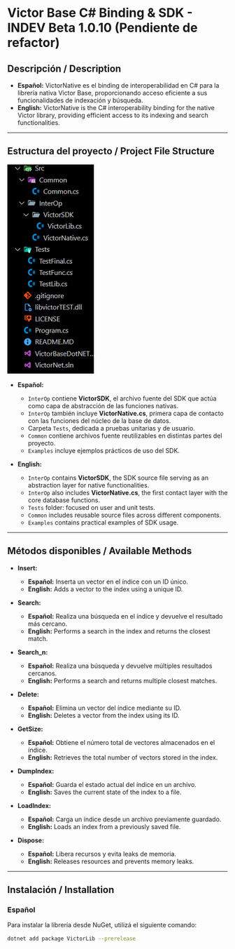 # Victor Base C# Binding & SDK - INDEV Beta 1.0.10 (Pendiente de refactor)

## Descripción / Description
- **Español:** VictorNative es el binding de interoperabilidad en C# para la librería nativa Victor Base, proporcionando acceso eficiente a sus funcionalidades de indexación y búsqueda.
- **English:** VictorNative is the C# interoperability binding for the native Victor library, providing efficient access to its indexing and search functionalities.

---

## Estructura del proyecto / Project File Structure

![Estructura actual / Current Structure](Assets/estructura%20de%20archivos.png)

- **Español:**
  - `InterOp` contiene **VictorSDK**, el archivo fuente del SDK que actúa como capa de abstracción de las funciones nativas.
  - `InterOp` también incluye **VictorNative.cs**, primera capa de contacto con las funciones del núcleo de la base de datos.
  - Carpeta `Tests`, dedicada a pruebas unitarias y de usuario.
  - `Common` contiene archivos fuente reutilizables en distintas partes del proyecto.
  - `Examples` incluye ejemplos prácticos de uso del SDK.

- **English:**
  - `InterOp` contains **VictorSDK**, the SDK source file serving as an abstraction layer for native functionalities.
  - `InterOp` also includes **VictorNative.cs**, the first contact layer with the core database functions.
  - `Tests` folder: focused on user and unit tests.
  - `Common` includes reusable source files across different components.
  - `Examples` contains practical examples of SDK usage.

---

## Métodos disponibles / Available Methods

- **Insert:**  
  - **Español:** Inserta un vector en el índice con un ID único.  
  - **English:** Adds a vector to the index using a unique ID.  

- **Search:**  
  - **Español:** Realiza una búsqueda en el índice y devuelve el resultado más cercano.  
  - **English:** Performs a search in the index and returns the closest match.  

- **Search_n:**  
  - **Español:** Realiza una búsqueda y devuelve múltiples resultados cercanos.  
  - **English:** Performs a search and returns multiple closest matches.  

- **Delete:**  
  - **Español:** Elimina un vector del índice mediante su ID.  
  - **English:** Deletes a vector from the index using its ID.  

- **GetSize:**  
  - **Español:** Obtiene el número total de vectores almacenados en el índice.  
  - **English:** Retrieves the total number of vectors stored in the index.  

- **DumpIndex:**  
  - **Español:** Guarda el estado actual del índice en un archivo.  
  - **English:** Saves the current state of the index to a file.  

- **LoadIndex:**  
  - **Español:** Carga un índice desde un archivo previamente guardado.  
  - **English:** Loads an index from a previously saved file.  

- **Dispose:**  
  - **Español:** Libera recursos y evita leaks de memoria.  
  - **English:** Releases resources and prevents memory leaks.  

---

## Instalación / Installation

### Español
Para instalar la librería desde NuGet, utilizá el siguiente comando:

```bash
dotnet add package VictorLib --prerelease
